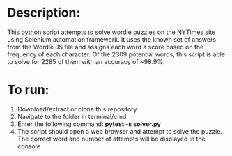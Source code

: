 # Description:
This python script attempts to solve wordle puzzles on the NYTimes site using Selenium automation framework. It uses the known set of answers from the Wordle JS file and assigns each word a score based on the frequency of each character. Of the 2309 potential words, this script is able to solve for 2285 of them with an accuracy of ~98.9%. 

# To run:
1. Download/extract or clone this repository
2. Navigate to the folder in terminal/cmd
3. Enter the following command: **pytest -s solver.py**
4. The script should open a web browser and attempt to solve the puzzle. The correct word and number of attempts will be displayed in the console
